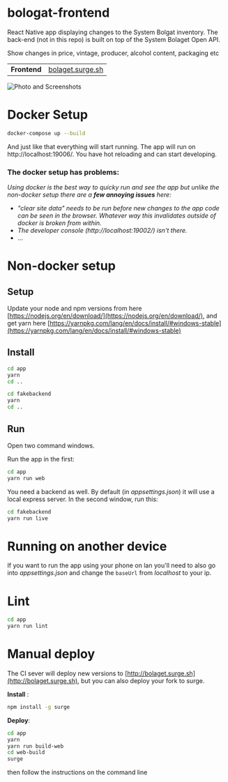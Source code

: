 # bologat-frontend

React Native app displaying changes to the System Bolgat inventory. The back-end (not in this repo) is built on top of the System Bolaget Open API.

Show changes in price, vintage, producer, alcohol content, packaging etc

|||
|-------------|-------------------|
| **Frontend**  |<a href="http://bolaget.surge.sh" target="_blank">bolaget.surge.sh</a>|

![Photo and Screenshots](https://i.imgur.com/F7IfRqJ.jpg)

# Docker Setup

```sh
docker-compose up --build
```

And just like that everything will start running. The app will run on http://localhost:19006/. You have hot reloading and can start developing.

### The docker setup has problems: ###

*Using docker is the best way to quicky run and see the app but unlike the non-docker setup there are a **few annoying issues** here:*
- *"clear site data" needs to be run before new changes to the app code can be seen in the browser. Whatever way this invalidates outside of docker is broken from within.*
- *The developer console (http://localhost:19002/) isn't there.*
- ...

# Non-docker setup

## Setup ##

Update your node and npm versions from here [https://nodejs.org/en/download/](https://nodejs.org/en/download/), and get yarn here [https://yarnpkg.com/lang/en/docs/install/#windows-stable](https://yarnpkg.com/lang/en/docs/install/#windows-stable)

## Install ##

```sh
cd app
yarn
cd ..

cd fakebackend
yarn
cd ..
```

## Run ##

Open two command windows.

Run the app in the first:

```sh
cd app
yarn run web
```

You need a backend as well. By default (in *appsettings.json*) it will use a local express server.
In the second window, run this:

```sh
cd fakebackend
yarn run live
```

# Running on another device #

If you want to run the app using your phone on lan you'll need to also go into *appsettings.json* and change the `baseUrl` from *localhost* to your ip.

# Lint #

```sh
cd app
yarn run lint
```

# Manual deploy #

The CI sever will deploy new versions to [http://bolaget.surge.sh](http://bolaget.surge.sh), but you can also deploy your fork to surge.


**Install** :
```sh
npm install -g surge
```

**Deploy**:

```sh
cd app
yarn
yarn run build-web
cd web-build
surge
```

then follow the instructions on the command line
